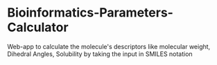 # Bioinformatics-Parameters-Calculator
Web-app to calculate the molecule's descriptors like molecular weight, Dihedral Angles, Solubility by taking the input in SMILES notation
